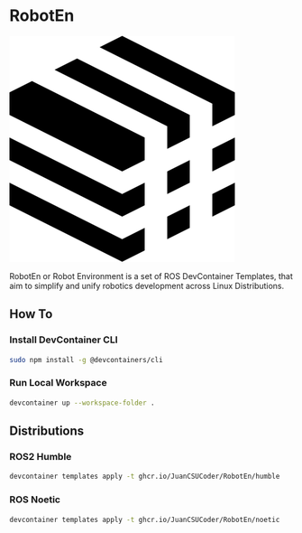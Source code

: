 # RobotEn

![Logo](./logo.svg)

RobotEn or Robot Environment is a set of ROS DevContainer Templates, that aim to simplify and unify robotics development across Linux Distributions.

## How To

### Install DevContainer CLI

```bash
sudo npm install -g @devcontainers/cli
```

### Run Local Workspace

```bash
devcontainer up --workspace-folder .
```

## Distributions

### ROS2 Humble

```bash
devcontainer templates apply -t ghcr.io/JuanCSUCoder/RobotEn/humble
```

### ROS Noetic

```bash
devcontainer templates apply -t ghcr.io/JuanCSUCoder/RobotEn/noetic
```

